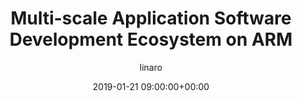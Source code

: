 ---
author: linaro
categories:
- events
- workshop
- arm-hpc-2019
comments: false
event: arm-hpc-2019
date: '2019-01-21 09:00:00+00:00'
image:
  featured: true
  path: /assets/images/content/multi-scale-application-software-development-ecosystem-on-arm.jpg
layout: resource-post
title: 'Multi-scale Application Software Development Ecosystem on ARM'
speakers:
- biography: '""'
  company: UK National HPC Center
  job-title: 
  name: Dr. Xiaohu Guo
youtube_video_url: https://www.youtube.com/watch?v=bEMod29_Dx8&list=PLKZSArYQptsPLGSEUycUowh9oy8WF_epV&index=6&t=0s
amazon_s3_presentation_url: https://static.linaro.org/event-resources/arm-hpc-2019/slides/Multi-scaleApplicationSoftwareDevelopmentEcosystemonARM9.pdf
---